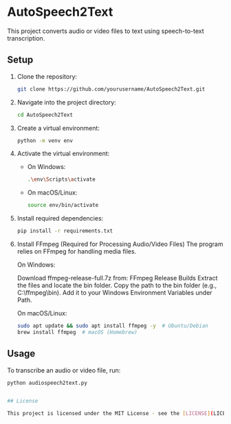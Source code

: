 # AutoSpeech2Text

This project converts audio or video files to text using speech-to-text transcription.

## Setup

1. Clone the repository:
   ```bash
   git clone https://github.com/yourusername/AutoSpeech2Text.git
   ```

2. Navigate into the project directory:
   ```bash
   cd AutoSpeech2Text
   ```

3. Create a virtual environment:
   ```bash
   python -m venv env
   ```

4. Activate the virtual environment:
   - On Windows:
     ```bash
     .\env\Scripts\activate
     ```
   - On macOS/Linux:
     ```bash
     source env/bin/activate
     ```

5. Install required dependencies:
   ```bash
   pip install -r requirements.txt

   ```

6. Install FFmpeg (Required for Processing Audio/Video Files)
   The program relies on FFmpeg for handling media files.

   On Windows:

      Download ffmpeg-release-full.7z from: FFmpeg Release Builds
      Extract the files and locate the bin folder.
      Copy the path to the bin folder (e.g., C:\ffmpeg\bin).
      Add it to your Windows Environment Variables under Path.

   On macOS/Linux:
    ```bash
   sudo apt update && sudo apt install ffmpeg -y  # Ubuntu/Debian
   brew install ffmpeg  # macOS (Homebrew)
    ```
   
   

## Usage

To transcribe an audio or video file, run:
```bash
python audiospeech2text.py


## License

This project is licensed under the MIT License - see the [LICENSE](LICENSE) file for details.


